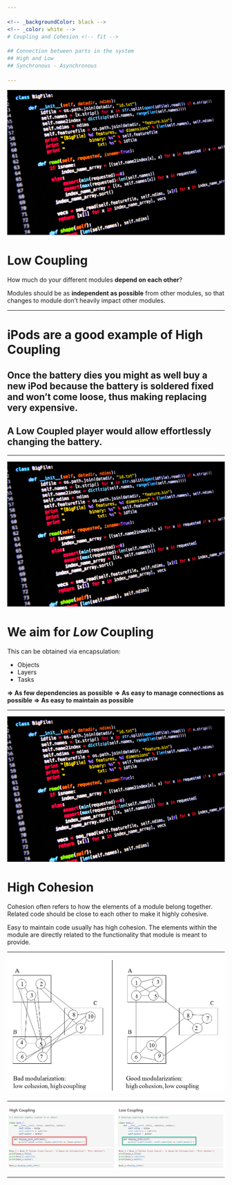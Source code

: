 ```yaml
---

<!-- _backgroundColor: black -->
<!-- _color: white -->
# Coupling and Cohesion <!-- fit -->

## Connection between parts in the system
## High and Low
## Synchronous - Asynchronous

---
```


![bg right:30% 280%](https://github.com/officegeek/image/raw/main/programming.jpeg)
# Low Coupling
How much do your different modules **depend on each other**?

Modules should be as **independent as possible** from other modules, so that changes to module don’t heavily impact other modules.

---

<!-- _backgroundColor: black -->
<!-- _color: white -->
# iPods are a good example of High Coupling

## Once the battery dies you might as well buy a new iPod because the battery is soldered fixed and won’t come loose, thus making replacing very expensive. 

## A **Low Coupled** player would allow effortlessly changing the battery.

---

![bg right:30% 280%](https://github.com/officegeek/image/raw/main/programming.jpeg)
# We aim for *Low* Coupling
This can be obtained via encapsulation:
- Objects
- Layers
- Tasks

**=> As few dependencies as possible**
**=> As easy to manage connections as possible**
**=> As easy to maintain as possible**

---

![bg right:30% 280%](https://github.com/officegeek/image/raw/main/programming.jpeg)
# High Cohesion
Cohesion often refers to how the elements of a module belong together. Related code should be close to each other to make it highly cohesive.

Easy to maintain code usually has high cohesion. The elements within the module are directly related to the functionality that module is meant to provide.

---

![bg 80%](https://github.com/officegeek/image/raw/main/coupling_cohesion.png)

---

![bg 97%](https://github.com/officegeek/image/raw/main/python_coupling.jpg)

<!-- _footer: Python Example https://github.com/officegeek/image/raw/main/code/Tight_and_Loos_Coupling.ipynb -->

---